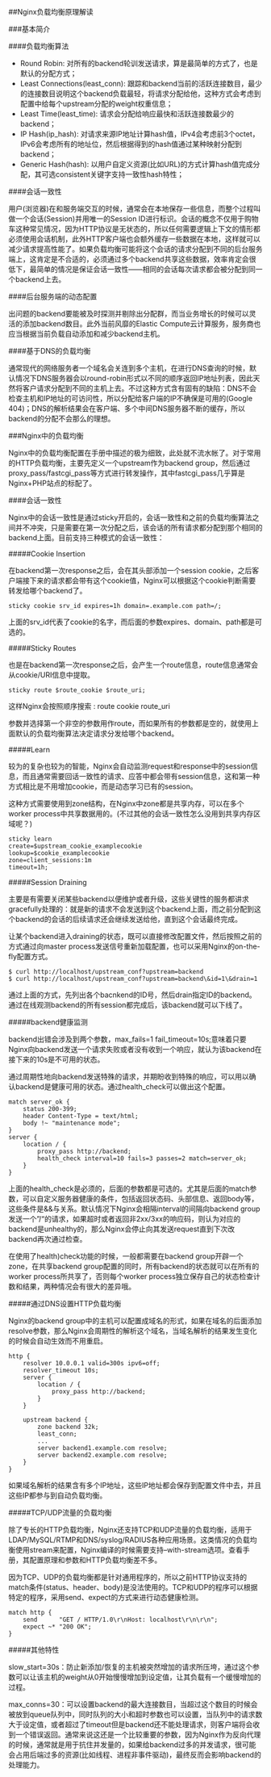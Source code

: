 ##Nginx负载均衡原理解读

###基本简介

####负载均衡算法

- Round Robin: 对所有的backend轮训发送请求，算是最简单的方式了，也是默认的分配方式；
- Least Connections(least_conn): 跟踪和backend当前的活跃连接数目，最少的连接数目说明这个backend负载最轻，将请求分配给他，这种方式会考虑到配置中给每个upstream分配的weight权重信息；
- Least Time(least_time): 请求会分配给响应最快和活跃连接数最少的backend；
- IP Hash(ip_hash): 对请求来源IP地址计算hash值，IPv4会考虑前3个octet，IPv6会考虑所有的地址位，然后根据得到的hash值通过某种映射分配到backend；
- Generic Hash(hash): 以用户自定义资源(比如URL)的方式计算hash值完成分配，其可选consistent关键字支持一致性hash特性；

####会话一致性

用户(浏览器)在和服务端交互的时候，通常会在本地保存一些信息，而整个过程叫做一个会话(Session)并用唯一的Session ID进行标识。会话的概念不仅用于购物车这种常见情况，因为HTTP协议是无状态的，所以任何需要逻辑上下文的情形都必须使用会话机制，此外HTTP客户端也会额外缓存一些数据在本地，这样就可以减少请求提高性能了。如果负载均衡可能将这个会话的请求分配到不同的后台服务端上，这肯定是不合适的，必须通过多个backend共享这些数据，效率肯定会很低下，最简单的情况是保证会话一致性——相同的会话每次请求都会被分配到同一个backend上去。

####后台服务端的动态配置

出问题的backend要能被及时探测并剔除出分配群，而当业务增长的时候可以灵活的添加backend数目。此外当前风靡的Elastic Compute云计算服务，服务商也应当根据当前负载自动添加和减少backend主机。

####基于DNS的负载均衡

通常现代的网络服务者一个域名会关连到多个主机，在进行DNS查询的时候，默认情况下DNS服务器会以round-robin形式以不同的顺序返回IP地址列表，因此天然将客户请求分配到不同的主机上去。不过这种方式含有固有的缺陷：DNS不会检查主机和IP地址的可访问性，所以分配给客户端的IP不确保是可用的(Google 404)；DNS的解析结果会在客户端、多个中间DNS服务器不断的缓存，所以backend的分配不会那么的理想。

###Nginx中的负载均衡

Nginx中的负载均衡配置在手册中描述的极为细致，此处就不流水帐了。对于常用的HTTP负载均衡，主要先定义一个upstream作为backend group，然后通过proxy_pass/fastcgi_pass等方式进行转发操作，其中fastcgi_pass几乎算是Nginx+PHP站点的标配了。

####会话一致性

Nginx中的会话一致性是通过sticky开启的，会话一致性和之前的负载均衡算法之间并不冲突，只是需要在第一次分配之后，该会话的所有请求都分配到那个相同的backend上面。目前支持三种模式的会话一致性：

#####Cookie Insertion

在backend第一次response之后，会在其头部添加一个session cookie，之后客户端接下来的请求都会带有这个cookie值，Nginx可以根据这个cookie判断需要转发给哪个backend了。

```script
sticky cookie srv_id expires=1h domain=.example.com path=/;
```

上面的srv_id代表了cookie的名字，而后面的参数expires、domain、path都是可选的。

#####Sticky Routes

也是在backend第一次response之后，会产生一个route信息，route信息通常会从cookie/URI信息中提取。

```script
sticky route $route_cookie $route_uri;
```

这样Nginx会按照顺序搜索 : route cookie route_uri

参数并选择第一个非空的参数用作route，而如果所有的参数都是空的，就使用上面默认的负载均衡算法决定请求分发给哪个backend。

#####Learn

较为的复杂也较为的智能，Nginx会自动监测request和response中的session信息，而且通常需要回话一致性的请求、应答中都会带有session信息，这和第一种方式相比是不用增加cookie，而是动态学习已有的session。

这种方式需要使用到zone结构，在Nginx中zone都是共享内存，可以在多个worker process中共享数据用的。(不过其他的会话一致性怎么没用到共享内存区域呢？)

```script
sticky learn 
create=$upstream_cookie_examplecookie
lookup=$cookie_examplecookie
zone=client_sessions:1m
timeout=1h;
```

#####Session Draining

主要是有需要关闭某些backend以便维护或者升级，这些关键性的服务都讲求gracefully处理的：就是新的请求不会发送到这个backend上面，而之前分配到这个backend的会话的后续请求还会继续发送给他，直到这个会话最终完成。

让某个backend进入draining的状态，既可以直接修改配置文件，然后按照之前的方式通过向master process发送信号重新加载配置，也可以采用Nginx的on-the-fly配置方式。

```script
$ curl http://localhost/upstream_conf?upstream=backend
$ curl http://localhost/upstream_conf?upstream=backend\&id=1\&drain=1
```

通过上面的方式，先列出各个bacnkend的ID号，然后drain指定ID的backend。通过在线观测backend的所有session都完成后，该backend就可以下线了。

#####backend健康监测

backend出错会涉及到两个参数，max_fails=1 fail_timeout=10s;意味着只要Nginx向backend发送一个请求失败或者没有收到一个响应，就认为该backend在接下来的10s是不可用的状态。

通过周期性地向backend发送特殊的请求，并期盼收到特殊的响应，可以用以确认backend是健康可用的状态。通过health_check可以做出这个配置。

```script
match server_ok {
    status 200-399;
    header Content-Type = text/html;
    body !~ "maintenance mode";
}
server {
    location / {
        proxy_pass http://backend;
        health_check interval=10 fails=3 passes=2 match=server_ok;
    }
}
```

上面的health_check是必须的，后面的参数都是可选的。尤其是后面的match参数，可以自定义服务器健康的条件，包括返回状态码、头部信息、返回body等，这些条件是&&与关系。默认情况下Nginx会相隔interval的间隔向backend group发送一个”/“的请求，如果超时或者返回非2xx/3xx的响应码，则认为对应的backend是unhealthy的，那么Nginx会停止向其发送request直到下次改backend再次通过检查。

在使用了health)check功能的时候，一般都需要在backend group开辟一个zone，在共享backend group配置的同时，所有backend的状态就可以在所有的worker process所共享了，否则每个worker process独立保存自己的状态检查计数和结果，两种情况会有很大的差异哦。

#####通过DNS设置HTTP负载均衡

Nginx的backend group中的主机可以配置成域名的形式，如果在域名的后面添加resolve参数，那么Nginx会周期性的解析这个域名，当域名解析的结果发生变化的时候会自动生效而不用重启。

```script
http {
    resolver 10.0.0.1 valid=300s ipv6=off;
    resolver_timeout 10s;
    server {
        location / {
            proxy_pass http://backend;
        }
    }

    upstream backend {
        zone backend 32k;
        least_conn;
        ...
        server backend1.example.com resolve;
        server backend2.example.com resolve;
    }
}
```

如果域名解析的结果含有多个IP地址，这些IP地址都会保存到配置文件中去，并且这些IP都参与到自动负载均衡。

#####TCP/UDP流量的负载均衡

除了专长的HTTP负载均衡，Nginx还支持TCP和UDP流量的负载均衡，适用于LDAP/MySQL/RTMP和DNS/syslog/RADIUS各种应用场景。这类情况的负载均衡使用stream来配置，Nginx编译的时候需要支持–with-stream选项。查看手册，其配置原理和参数和HTTP负载均衡差不多。

因为TCP、UDP的负载均衡都是针对通用程序的，所以之前HTTP协议支持的match条件(status、header、body)是没法使用的。TCP和UDP的程序可以根据特定的程序，采用send、expect的方式来进行动态健康检测。

```script
match http {
    send      "GET / HTTP/1.0\r\nHost: localhost\r\n\r\n";
    expect ~* "200 OK";
}
```

#####其他特性

slow_start=30s：防止新添加/恢复的主机被突然增加的请求所压垮，通过这个参数可以让该主机的weight从0开始慢慢增加到设定值，让其负载有一个缓慢增加的过程。

max_conns=30：可以设置backend的最大连接数目，当超过这个数目的时候会被放到queue队列中，同时队列的大小和超时参数也可以设置，当队列中的请求数大于设定值，或者超过了timeout但是backend还不能处理请求，则客户端将会收到一个错误返回。通常来说这还是一个比较重要的参数，因为Nginx作为反向代理的时候，通常就是用于抗住并发量的，如果给backend过多的并发请求，很可能会占用后端过多的资源(比如线程、进程非事件驱动)，最终反而会影响backend的处理能力。